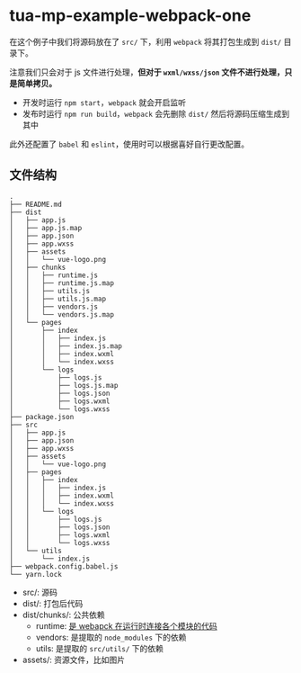 # tua-mp-example-webpack-one
在这个例子中我们将源码放在了 `src/` 下，利用 `webpack` 将其打包生成到 `dist/` 目录下。

注意我们只会对于 js 文件进行处理，**但对于 `wxml/wxss/json` 文件不进行处理，只是简单拷贝。**

* 开发时运行 `npm start`，`webpack` 就会开启监听
* 发布时运行 `npm run build`，`webpack` 会先删除 `dist/` 然后将源码压缩生成到其中

此外还配置了 `babel` 和 `eslint`，使用时可以根据喜好自行更改配置。

## 文件结构

```
.
├── README.md
├── dist
│   ├── app.js
│   ├── app.js.map
│   ├── app.json
│   ├── app.wxss
│   ├── assets
│   │   └── vue-logo.png
│   ├── chunks
│   │   ├── runtime.js
│   │   ├── runtime.js.map
│   │   ├── utils.js
│   │   ├── utils.js.map
│   │   ├── vendors.js
│   │   └── vendors.js.map
│   └── pages
│       ├── index
│       │   ├── index.js
│       │   ├── index.js.map
│       │   ├── index.wxml
│       │   └── index.wxss
│       └── logs
│           ├── logs.js
│           ├── logs.js.map
│           ├── logs.json
│           ├── logs.wxml
│           └── logs.wxss
├── package.json
├── src
│   ├── app.js
│   ├── app.json
│   ├── app.wxss
│   ├── assets
│   │   └── vue-logo.png
│   ├── pages
│   │   ├── index
│   │   │   ├── index.js
│   │   │   ├── index.wxml
│   │   │   └── index.wxss
│   │   └── logs
│   │       ├── logs.js
│   │       ├── logs.json
│   │       ├── logs.wxml
│   │       └── logs.wxss
│   └── utils
│       └── index.js
├── webpack.config.babel.js
└── yarn.lock
```

* src/: 源码
* dist/: 打包后代码
* dist/chunks/: 公共依赖
    * runtime: [是 webapck 在运行时连接各个模块的代码](https://doc.webpack-china.org/concepts/manifest/#runtime)
    * vendors: 是提取的 `node_modules` 下的依赖
    * utils: 是提取的 `src/utils/` 下的依赖
* assets/: 资源文件，比如图片

